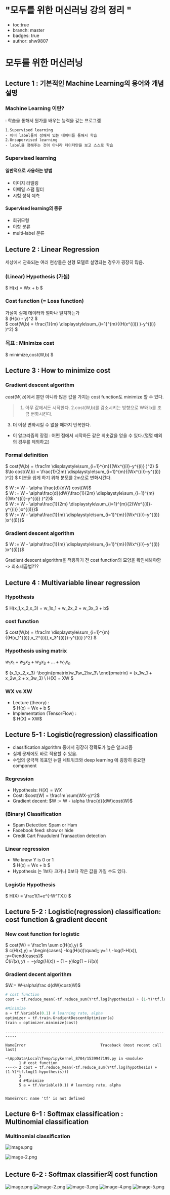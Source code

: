 # "모두를 위한 머신러닝 강의 정리 "

- toc:true
- branch: master
- badges: true
- author: shw9807

# 모두를 위한 머신러닝

## Lecture 1 : 기본적인 Machine Learning의 용어와 개념 설명
### Machine Learning 이란?
: 학습을 통해서 뭔가를 배우는 능력을 갖는 프로그램

    1.Supervised learning
    - 이미 label들이 정해져 있는 데이터를 통해서 학습
    2.Unsupervised learning
    - label을 정해주는 것이 아니라 데이터만을 보고 스스로 학습

### Supervised learning
#### 일반적으로 사용하는 방법
- 이미지 라벨링
- 이메일 스팸 필터
- 시험 성적 예측

#### Supervised learning의 종류
- 회귀모형
- 이항 분류
- multi-label 분류

## Lecture 2 : Linear Regression
세상에서 관측되는 여러 현상들은 선형 모델로 설명되는 경우가 굉장히 많음.

### (Linear) Hypothesis (가설)
$ H(x) = Wx + b $

### Cost function (= Loss function)
가설이 실제 데이터와 얼마나 일치하는가  
$ (H(x) - y)^2 $  
$ cost(W,b) = \frac{1}{m} \displaystyle\sum_{i=1}^{m}{(H(x^{(i)} )-y^{(i)} )^2} $

### 목표 : Minimize cost
$ minimize\,cost(W,b) $







## Lecture 3 : How to minimize cost

### Gradient descent algorithm
$cost(W,b)$에서 뿐만 아니라 많은 값을 가지는 cost function도 minimize 할 수 있다.
> 1. 아무 값에서든 시작한다.
2.cost(W,b)를 감소시키는 방향으로 W와 b를 조금 변화시킨다.
3. 더 이상 변화시킬 수 없을 때까지 반복한다.
- 이 알고리즘의 장점
: 어떤 점에서 시작하든 같은 최솟값을 얻을 수 있다.(몇몇 예외의 경우를 제외하고)

### Formal definition
$ cost(W,b) = \frac1m \displaystyle\sum_{i=1}^{m}{(Wx^{(i)}-y^{(i)} )^2} $
$\to cost(W,b) = \frac{1}{2m} \displaystyle\sum_{i=1}^{m}{(Wx^{(i)}-y^{(i)} )^2} $
미분을 쉽게 하기 위해 분모를 2m으로 변화시킨다. 

$ W := W - \alpha \frac{d}{dW} cost(W)$  
$ W := W - \alpha\frac{d}{dW}\frac{1}{2m} \displaystyle\sum_{i=1}^{m}{(Wx^{(i)}-y^{(i)} )^2}$  
$ W := W - \alpha\frac{1}{2m} \displaystyle\sum_{i=1}^{m}{2(Wx^{(i)}-y^{(i)} )x^{(i)}}$  
$ W := W - \alpha\frac{1}{m} \displaystyle\sum_{i=1}^{m}{(Wx^{(i)}-y^{(i)} )x^{(i)}}$

### Gradient descent algorithm
$ W := W - \alpha\frac{1}{m} \displaystyle\sum_{i=1}^{m}{(Wx^{(i)}-y^{(i)} )x^{(i)}}$

Gradient descent algorithm을 적용하기 전 cost function의 모양을 확인해봐야함  
-> 최소제곱법???

## Lecture 4 : Multivariable linear regression

### Hypothesis

$ H(x_1,x_2,x_3) = w_1x_1 + w_2x_2 + w_3x_3 + b$

### cost function
$ cost(W,b) = \frac1m \displaystyle\sum_{i=1}^{m}{(H(x_1^{(i)},x_2^{(i)},x_3^{(i)})-y^{(i)} )^2} $

### Hypothesis using matrix
$w_1x_1 + w_2x_2 + w_3x_3 +... +w_nx_n$  
  
$ (x_1\,x_2\,x_3) ·\begin{pmatrix}w_1\\w_2\\w_3\ \end{pmatrix} = (x_1w_1 + x_2w_2 + x_3w_3)  \\ H(X) = XW $


### WX vs XW

- Lecture (theory) :  
$ H(x) = Wx + b $
- Implementation (TensorFlow) :  
$ H(X) = XW$

## Lecture 5-1 : Logistic(regression) classification
- classification algorithm 중에서 굉장히 정확도가 높은 알고리즘
- 실제 문제에도 바로 적용할 수 있음.
- 수업의 궁극적 목표인 뉴럴 네트워크와 deep learning 에 굉장히 중요한 component

### Regression
- Hypothesis: $H(X) = WX$
- Cost: $cost(W) = \frac1m \sum(WX-y)^2$
- Gradient decent: $W := W - \alpha \frac{d}{dW}cost(W)$

### (Binary) Classification
- Spam Detection: Spam or Ham
- Facebook feed: show or hide
- Credit Cart Fraudulent Transaction detection

### Linear regression
- We know Y is 0 or 1  
$ H(x) = Wx + b $
- Hypothesis 는 1보다 크거나 0보다 작은 값을 가질 수도 있다.



### Logistic Hypothesis
$ H(X) = \frac1{1+e^{-W^TX}} $


## Lecture 5-2 : Logistic(regression) classification: <br/>cost function & gradient decent

### New cost function for logistic

$ cost(W) = \frac1m \sum c(H(x),y) $  
$ c(H(x),y) = \begin{cases} -log(H(x))\quad\;\;:y=1 \\ -log(1-H(x))\, :y=0\end{cases}$  
$C(H(x),y) = -ylog(H(x)) - (1-y)log(1-H(x))$

### Gradient decent algorithm
$W:= W-\alpha\frac d{dW}cost(W)$


```python
# cost function
cost = tf.reduce_mean(-tf.reduce_sum(Y*tf.log(hypothesis) + (1-Y)*tf.log(1-hypothesis)))

#Minimize
a = tf.Variable(0.1) # learning rate, alpha
optimizer = tf.train.GradientDescentOptimizer(a)
train = optimizer.minimize(cost)
```


    ---------------------------------------------------------------------------

    NameError                                 Traceback (most recent call last)

    ~\AppData\Local\Temp/ipykernel_8704/1539947199.py in <module>
          1 # cost function
    ----> 2 cost = tf.reduce_mean(-tf.reduce_sum(Y*tf.log(hypothesis) + (1-Y)*tf.log(1-hypothesis)))
          3 
          4 #Minimize
          5 a = tf.Variable(0.1) # learning rate, alpha
    

    NameError: name 'tf' is not defined


## Lecture 6-1 : Softmax classification :<br/> Multinomial classification

### Multinomial classification
![image.png](attachment:image.png)

![image-2.png](attachment:image-2.png)


## Lecture 6-2 : Softmax classifier의 cost function
![image.png](attachment:image.png)
![image-2.png](attachment:image-2.png)
![image-3.png](attachment:image-3.png)
![image-4.png](attachment:image-4.png)
![image-5.png](attachment:image-5.png)
